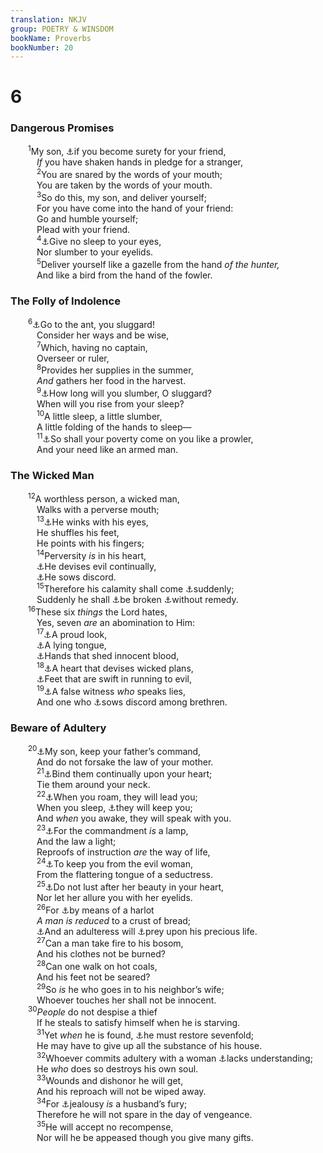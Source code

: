 ```yaml
---
translation: NKJV
group: POETRY & WINSDOM
bookName: Proverbs 
bookNumber: 20
---
```


<div class="title"><h1>6</h1><h3>Dangerous Promises</h3></div>
<span class="verse ch_6_1">  <sup>1</sup>My son, <a data-toggle="tooltip" data-placement="bottom" title="Prov. 11:15">⚓</a>if you become surety for your friend,<br/>   <i>If</i> you have shaken hands in pledge for a stranger,<br/></span>
<span class="verse ch_6_2">   <sup>2</sup>You are snared by the words of your mouth;<br/>   You are taken by the words of your mouth.<br/></span>
<span class="verse ch_6_3">   <sup>3</sup>So do this, my son, and deliver yourself;<br/>   For you have come into the hand of your friend:<br/>   Go and humble yourself;<br/>   Plead with your friend.<br/></span>
<span class="verse ch_6_4">   <sup>4</sup><a data-toggle="tooltip" data-placement="bottom" title="Ps. 132:4">⚓</a>Give no sleep to your eyes,<br/>   Nor slumber to your eyelids.<br/></span>
<span class="verse ch_6_5">   <sup>5</sup>Deliver yourself like a gazelle from the hand <i>of</i> <i>the</i> <i>hunter,</i><br/>   And like a bird from the hand of the fowler.<br/></span>
<div class="title"><h3>The Folly of Indolence</h3></div>
<span class="verse ch_6_6">  <sup>6</sup><a data-toggle="tooltip" data-placement="bottom" title="Job 12:7">⚓</a>Go to the ant, you sluggard!<br/>   Consider her ways and be wise,<br/></span>
<span class="verse ch_6_7">   <sup>7</sup>Which, having no captain,<br/>   Overseer or ruler,<br/></span>
<span class="verse ch_6_8">   <sup>8</sup>Provides her supplies in the summer,<br/>   <i>And</i> gathers her food in the harvest.<br/></span>
<span class="verse ch_6_9">   <sup>9</sup><a data-toggle="tooltip" data-placement="bottom" title="Prov. 24:33, 34">⚓</a>How long will you slumber, O sluggard?<br/>   When will you rise from your sleep?<br/></span>
<span class="verse ch_6_10">   <sup>10</sup>A little sleep, a little slumber,<br/>   A little folding of the hands to sleep—<br/></span>
<span class="verse ch_6_11">   <sup>11</sup><a data-toggle="tooltip" data-placement="bottom" title="Prov. 10:4">⚓</a>So shall your poverty come on you like a prowler,<br/>   And your need like an armed man.<br/></span>
<div class="title"><h3>The Wicked Man</h3></div>
<span class="verse ch_6_12">  <sup>12</sup>A worthless person, a wicked man,<br/>   Walks with a perverse mouth;<br/></span>
<span class="verse ch_6_13">   <sup>13</sup><a data-toggle="tooltip" data-placement="bottom" title="Job 15:12; Ps. 35:19; Prov. 10:10">⚓</a>He winks with his eyes,<br/>   He shuffles his feet,<br/>   He points with his fingers;<br/></span>
<span class="verse ch_6_14">   <sup>14</sup>Perversity <i>is</i> in his heart,<br/>   <a data-toggle="tooltip" data-placement="bottom" title="Prov. 3:29; Mic. 2:1">⚓</a>He devises evil continually,<br/>   <a data-toggle="tooltip" data-placement="bottom" title="Prov. 6:19">⚓</a>He sows discord.<br/></span>
<span class="verse ch_6_15">   <sup>15</sup>Therefore his calamity shall come <a data-toggle="tooltip" data-placement="bottom" title="Prov. 24:22; Is. 30:13; 1 Thess. 5:3">⚓</a>suddenly;<br/>   Suddenly he shall <a data-toggle="tooltip" data-placement="bottom" title="Jer. 19:11">⚓</a>be broken <a data-toggle="tooltip" data-placement="bottom" title="2 Chr. 36:16">⚓</a>without remedy.<br/></span>
<span class="verse ch_6_16">  <sup>16</sup>These six <i>things</i> the Lord hates,<br/>   Yes, seven <i>are</i> an abomination to Him:<br/></span>
<span class="verse ch_6_17">   <sup>17</sup><a data-toggle="tooltip" data-placement="bottom" title="Ps. 101:5; Prov. 21:4">⚓</a>A proud look,<br/>   <a data-toggle="tooltip" data-placement="bottom" title="Ps. 120:2; Prov. 12:22">⚓</a>A lying tongue,<br/>   <a data-toggle="tooltip" data-placement="bottom" title="Deut. 19:10; Prov. 28:17; Is. 1:15">⚓</a>Hands that shed innocent blood,<br/></span>
<span class="verse ch_6_18">   <sup>18</sup><a data-toggle="tooltip" data-placement="bottom" title="Gen. 6:5; Ps. 36:4; Prov. 24:2; Jer. 18:18; Mark 14:1, 43–46">⚓</a>A heart that devises wicked plans,<br/>   <a data-toggle="tooltip" data-placement="bottom" title="2 Kin. 5:20–27; Is. 59:7; Rom. 3:15">⚓</a>Feet that are swift in running to evil,<br/></span>
<span class="verse ch_6_19">   <sup>19</sup><a data-toggle="tooltip" data-placement="bottom" title="Ps. 27:12; Prov. 19:5, 9; Matt. 26:59–66">⚓</a>A false witness <i>who</i> speaks lies,<br/>   And one who <a data-toggle="tooltip" data-placement="bottom" title="Prov. 6:14; 1 Cor. 1:11–13; (Jude 3, 4, 16–19)">⚓</a>sows discord among brethren.<br/></span>
<div class="title"><h3>Beware of Adultery</h3></div>
<span class="verse ch_6_20">  <sup>20</sup><a data-toggle="tooltip" data-placement="bottom" title="Eph. 6:1">⚓</a>My son, keep your father’s command,<br/>   And do not forsake the law of your mother.<br/></span>
<span class="verse ch_6_21">   <sup>21</sup><a data-toggle="tooltip" data-placement="bottom" title="Prov. 3:3">⚓</a>Bind them continually upon your heart;<br/>   Tie them around your neck.<br/></span>
<span class="verse ch_6_22">   <sup>22</sup><a data-toggle="tooltip" data-placement="bottom" title="(Prov. 3:23)">⚓</a>When you roam, they will lead you;<br/>   When you sleep, <a data-toggle="tooltip" data-placement="bottom" title="Prov. 2:11">⚓</a>they will keep you;<br/>   And <i>when</i> you awake, they will speak with you.<br/></span>
<span class="verse ch_6_23">   <sup>23</sup><a data-toggle="tooltip" data-placement="bottom" title="Ps. 19:8; 2 Pet. 1:19">⚓</a>For the commandment <i>is</i> a lamp,<br/>   And the law a light;<br/>   Reproofs of instruction <i>are</i> the way of life,<br/></span>
<span class="verse ch_6_24">   <sup>24</sup><a data-toggle="tooltip" data-placement="bottom" title="Prov. 2:16">⚓</a>To keep you from the evil woman,<br/>   From the flattering tongue of a seductress.<br/></span>
<span class="verse ch_6_25">   <sup>25</sup><a data-toggle="tooltip" data-placement="bottom" title="Matt. 5:28">⚓</a>Do not lust after her beauty in your heart,<br/>   Nor let her allure you with her eyelids.<br/></span>
<span class="verse ch_6_26">   <sup>26</sup>For <a data-toggle="tooltip" data-placement="bottom" title="Prov. 29:3">⚓</a>by means of a harlot<br/>   <i>A</i> <i>man</i> <i>is</i> <i>reduced</i> to a crust of bread;<br/>   <a data-toggle="tooltip" data-placement="bottom" title="Gen. 39:14">⚓</a>And an adulteress will <a data-toggle="tooltip" data-placement="bottom" title="Ezek. 13:18">⚓</a>prey upon his precious life.<br/></span>
<span class="verse ch_6_27">   <sup>27</sup>Can a man take fire to his bosom,<br/>   And his clothes not be burned?<br/></span>
<span class="verse ch_6_28">   <sup>28</sup>Can one walk on hot coals,<br/>   And his feet not be seared?<br/></span>
<span class="verse ch_6_29">   <sup>29</sup>So <i>is</i> he who goes in to his neighbor’s wife;<br/>   Whoever touches her shall not be innocent.<br/></span>
<span class="verse ch_6_30">  <sup>30</sup><i>People</i> do not despise a thief<br/>   If he steals to satisfy himself when he is starving.<br/></span>
<span class="verse ch_6_31">   <sup>31</sup>Yet <i>when</i> he is found, <a data-toggle="tooltip" data-placement="bottom" title="Ex. 22:1–4">⚓</a>he must restore sevenfold;<br/>   He may have to give up all the substance of his house.<br/></span>
<span class="verse ch_6_32">   <sup>32</sup>Whoever commits adultery with a woman <a data-toggle="tooltip" data-placement="bottom" title="Prov. 7:7">⚓</a>lacks understanding;<br/>   He <i>who</i> does so destroys his own soul.<br/></span>
<span class="verse ch_6_33">   <sup>33</sup>Wounds and dishonor he will get,<br/>   And his reproach will not be wiped away.<br/></span>
<span class="verse ch_6_34">   <sup>34</sup>For <a data-toggle="tooltip" data-placement="bottom" title="Prov. 27:4; Song 8:6">⚓</a>jealousy <i>is</i> a husband’s fury;<br/>   Therefore he will not spare in the day of vengeance.<br/></span>
<span class="verse ch_6_35">   <sup>35</sup>He will accept no recompense,<br/>   Nor will he be appeased though you give many gifts.<br/></span>

